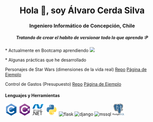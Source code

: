 <h1 align="center">Hola 👋, soy Álvaro Cerda Silva</h1>
<h3 align="center">Ingeniero Informático de Concepción, Chile</h3>

<h5 align="center">Tratando de crear el habito de versionar todo lo que aprenda :P</h5>

<p align="left">
* Actualmente en Bootcamp aprendiendo <img src="https://user-images.githubusercontent.com/73254069/235308806-c52a097d-6fd6-4e95-97a0-89ef4099d8c0.png" height="24"/>
</p>
<p align="left">
* Algunas prácticas que he desarrollado
</p>
<p align="left">
  Personajes de Star Wars (dimensiones de la vida real)
  <a href="https://github.com/ZrkllT/BCJS-Consolidacion04-StarWars">Repo</a>
  <a href="https://zrkllt.github.io/BCJS-Consolidacion04-StarWars">Página de Ejemplo</a>
</p>
<p align="left">
 Control de Gastos (Presupuesto)
 <a href="https://github.com/ZrkllT/BCJS-Consolidacion03-PresupuestoAPP">Repo</a>
 <a href="https://zrkllt.github.io/BCJS-Consolidacion03-PresupuestoAPP">Página de Ejemplo</a>
</p>

<h4 align="left">Lenguajes y Herramientas</h4>
<p align="left">
  <img alt="c" height="40" src="https://raw.githubusercontent.com/devicons/devicon/master/icons/c/c-original.svg" width="40"/>
  <img alt="csharp" height="40" src="https://raw.githubusercontent.com/devicons/devicon/master/icons/csharp/csharp-original.svg" width="40"/>
  <img alt="dotnet" height="40" src="https://raw.githubusercontent.com/devicons/devicon/master/icons/dot-net/dot-net-original-wordmark.svg" width="40"/>
  <img alt="python" height="40" src="https://raw.githubusercontent.com/devicons/devicon/master/icons/python/python-original.svg" width="40"/>
  <img alt="flask" height="40" src="https://www.vectorlogo.zone/logos/pocoo_flask/pocoo_flask-icon.svg" width="40"/>
  <img alt="django" height="40" src="https://cdn.worldvectorlogo.com/logos/django.svg" width="40"/>
  <img alt="mssql" height="40" src="https://www.svgrepo.com/show/303229/microsoft-sql-server-logo.svg" width="40"/>
  <img alt="postgresql" height="40" src="https://raw.githubusercontent.com/devicons/devicon/master/icons/postgresql/postgresql-original-wordmark.svg" width="40"/>
</p>
<!--
**ZrkllT/ZrkllT** is a ✨ _special_ ✨ repository because its `README.md` (this file) appears on your GitHub profile.

Here are some ideas to get you started:

- 🔭 I’m currently working on ...
- 🌱 I’m currently learning ...
- 👯 I’m looking to collaborate on ...
- 🤔 I’m looking for help with ...
- 💬 Ask me about ...
- 📫 How to reach me: ...

- 😄 Pronouns: ...
- ⚡ Fun fact: ...
-->
